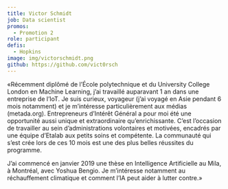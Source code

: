 ```yaml
---
title: Victor Schmidt
job: Data scientist
promos:
  - Promotion 2
role: participant
defis:
  - Hopkins
image: img/victorschmidt.png
github: https://github.com/vict0rsch
---
```


«Récemment diplômé de l’École polytechnique et du University College London en Machine Learning, j’ai travaillé auparavant 1 an dans une entreprise de l’IoT. Je suis curieux, voyageur (j’ai voyagé en Asie pendant 6 mois notamment) et je m’intéresse particulièrement aux médias (metada.org). Entrepreneurs d’Intérêt Général a pour moi été une opportunité aussi unique et extraordinaire qu’enrichissante. C’est l’occasion de travailler au sein d’administrations volontaires et motivées, encadrés par une équipe d’Etalab aux petits soins et compétente. La communauté qui s’est crée lors de ces 10 mois est une des plus belles réussites du programme.

J’ai commencé en janvier 2019 une thèse en Intelligence Artificielle au Mila, à Montréal, avec Yoshua Bengio. Je m’intéresse notamment au réchauffement climatique et comment l’IA peut aider à lutter contre.»
